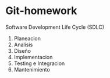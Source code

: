 # Git-homework

Software Development Life Cycle (SDLC)
1. Planeacion
2. Analisis
3. Diseño
4. Implementacion
5. Testing e Integracion
6. Mantenimiento
